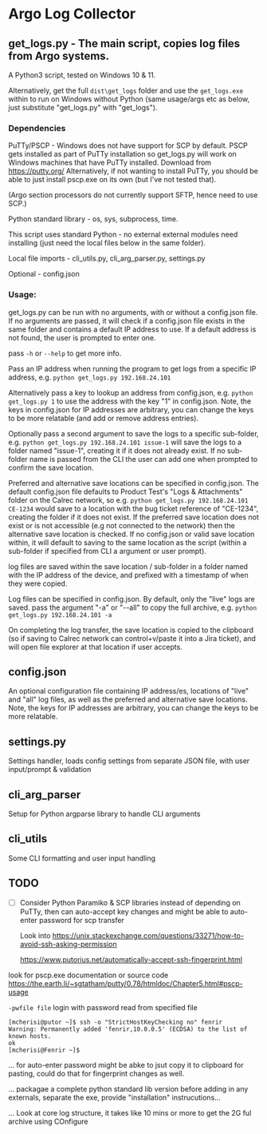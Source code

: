 # Argo Log Collector

## get_logs.py - The main script, copies log files from Argo systems.

A Python3 script, tested on Windows 10 & 11.

Alternatively, get the full `dist\get_logs` folder and use the `get_logs.exe` within to run on Windows without Python 
(same usage/args etc as below, just substitute "get_logs.py" with "get_logs").

### Dependencies
PuTTy/PSCP - Windows does not have support for SCP by default. PSCP gets installed as part of PuTTy installation 
so get_logs.py will work on Windows machines that have PuTTy installed. Download from https://putty.org/ Alternatively, 
if not wanting to install PuTTy, you should be able to just install pscp.exe on its own (but I've not tested that). 

(Argo section processors do not currently support SFTP, hence need to use SCP.)

Python standard library - os, sys, subprocess, time. 

This script uses standard Python - no external external modules need installing (just need the local files below in the same folder).

Local file imports - cli_utils.py, cli_arg_parser.py, settings.py

Optional - config.json


### Usage: 
get_logs.py can be run with no arguments, with or without a config.json file. 
If no arguments are passed, it will check if a config.json file exists in the same folder and contains a 
default IP address to use. If a default address is not found, the user is prompted to enter one.

pass `-h` or `--help` to get more info. 

Pass an IP address when running the program to get logs from a specific IP address, 
e.g. `python get_logs.py 192.168.24.101`

Alternatively pass a key to lookup an address from config.json, 
e.g. `python get_logs.py 1` to use the address with the key "1" in config.json.
Note, the keys in config.json for IP addresses are arbitrary, you can change the keys
to be more relatable (and add or remove address entries).

Optionally pass a second argument to save the logs to a specific sub-folder, 
e.g. `python get_logs.py 192.168.24.101 issue-1` will save the logs to a folder named "issue-1", 
creating it if it does not already exist. If no sub-folder name is passed from the CLI the user can add 
one when prompted to confirm the save location.

Preferred and alternative save locations can be specified in config.json. The default config.json file defaults 
to Product Test's "Logs & Attachments" folder on the Calrec network, so e.g. `python get_logs.py 192.168.24.101 CE-1234`
would save to a location with the bug ticket reference of "CE-1234", creating the folder if it does not exist. 
If the preferred save location does not exist or is not accessible (e.g not connected to the network) 
then the alternative save location is checked. If no config.json or valid save location within, it will default to 
saving to the same location as the script (within a sub-folder if specified from CLI a argument or user prompt).

log files are saved within the save location / sub-folder in a folder named with the IP address of the device,
and prefixed with a timestamp of when they were copied. 

Log files can be specified in config.json. By default, only the "live" logs are 
saved. pass the argument "-a" or "--all" to copy the full archive, e.g. `python get_logs.py 192.168.24.101 -a`

On completing the log transfer, the save location is copied to the clipboard (so if saving to Calrec network can 
control+v/paste it into a Jira ticket), and will open file explorer at that location if user accepts.

## config.json
An optional configuration file containing IP address/es, locations of "live" and "all" log files, as well as the 
preferred and alternative save locations. Note, the keys for IP addresses are arbitrary, you can change the keys
to be more relatable.

## settings.py
Settings handler, loads config settings from separate JSON file, with user input/prompt & validation

## cli_arg_parser
Setup for Python argparse library to handle CLI arguments

## cli_utils
Some CLI formatting and user input handling

## TODO
- [ ] Consider Python Paramiko & SCP libraries instead of depending on PuTTy, 
  then can auto-accept key changes and might be able to auto-enter password for scp transfer
  
  Look into https://unix.stackexchange.com/questions/33271/how-to-avoid-ssh-asking-permission
  
  https://www.putorius.net/automatically-accept-ssh-fingerprint.html

look for pscp.exe documentation or source code
https://the.earth.li/~sgtatham/putty/0.78/htmldoc/Chapter5.html#pscp-usage

`-pwfile file`   login with password read from specified file

```
[mcherisi@putor ~]$ ssh -o "StrictHostKeyChecking no" fenrir
Warning: Permanently added 'fenrir,10.0.0.5' (ECDSA) to the list of known hosts.
ok
[mcherisi@Fenrir ~]$ 
```

... for auto-enter password might be abke to jsut copy it to clipboard for pasting, could do that for fingerprint 
changes as well.

... packagae a complete python standard lib version before adding in any externals, separate the exe, provide 
"installation" instrucutions...

... Look at core log structure, it takes like 10 mins or more to get the 2G ful archive using COnfigure

  
